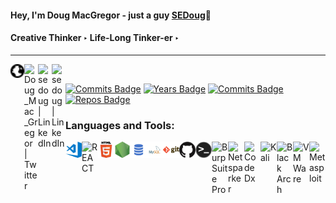 #### Hey, I'm Doug MacGregor - just a guy [SEDoug][website]👋

#### Creative Thinker ‣ Life-Long Tinker-er ‣

---

[<img align="left" alt="doug-macgregor.webflow.io" width="22px" src="https://raw.githubusercontent.com/iconic/open-iconic/master/svg/globe.svg" />][website]
[<img align="left" alt="Doug_Mac_Gregor | Twitter" width="22px" src="https://cdn.jsdelivr.net/npm/simple-icons@v3/icons/twitter.svg" />][twitter]
[<img align="left" alt="sedoug | LinkedIn" width="22px" src="https://cdn.jsdelivr.net/npm/simple-icons@v3/icons/linkedin.svg" />][linkedin]
[<img align="left" alt="sedoug | LinkedIn" width="22px" src="https://cdn.jsdelivr.net/npm/simple-icons@v3/icons/docker.svg" />][docker]

<br />

[![Commits Badge](https://badges.pufler.dev/commits/all/sedoug)](https://badges.pufler.dev)
[![Years Badge](https://badges.pufler.dev/years/sedoug)](https://badges.pufler.dev)
[![Commits Badge](https://badges.pufler.dev/commits/monthly/sedoug)](https://badges.pufler.dev)
[![Repos Badge](https://badges.pufler.dev/repos/sedoug)](https://badges.pufler.dev)

### Languages and Tools:
<img align="left" alt="Visual Studio Code" width="26px" src="https://raw.githubusercontent.com/github/explore/80688e429a7d4ef2fca1e82350fe8e3517d3494d/topics/visual-studio-code/visual-studio-code.png" />
<img align="left" alt="REACT" width="26px" src="https://cdn.jsdelivr.net/npm/simple-icons@3.11.0/icons/react.svg" />
<img align="left" alt="HTML5" width="26px" src="https://raw.githubusercontent.com/github/explore/80688e429a7d4ef2fca1e82350fe8e3517d3494d/topics/html/html.png" />
<img align="left" alt="Node.js" width="26px" src="https://raw.githubusercontent.com/github/explore/80688e429a7d4ef2fca1e82350fe8e3517d3494d/topics/nodejs/nodejs.png" />
<img align="left" alt="SQL" width="26px" src="https://raw.githubusercontent.com/github/explore/80688e429a7d4ef2fca1e82350fe8e3517d3494d/topics/sql/sql.png" />
<img align="left" alt="MySQL" width="26px" src="https://raw.githubusercontent.com/github/explore/80688e429a7d4ef2fca1e82350fe8e3517d3494d/topics/mysql/mysql.png" />
<img align="left" alt="Git" width="26px" src="https://raw.githubusercontent.com/github/explore/80688e429a7d4ef2fca1e82350fe8e3517d3494d/topics/git/git.png" />
<img align="left" alt="GitHub" width="26px" src="https://raw.githubusercontent.com/github/explore/78df643247d429f6cc873026c0622819ad797942/topics/github/github.png" />
<img align="left" alt="Terminal" width="26px" src="https://raw.githubusercontent.com/github/explore/80688e429a7d4ef2fca1e82350fe8e3517d3494d/topics/terminal/terminal.png" />
<img align="left" alt="Burp Suite Pro" width="26px" src="https://user-images.githubusercontent.com/3903554/95039252-da761e80-0695-11eb-99c9-35003ff6dce9.png" />
<img align="left" alt="Netsparker" width="26px" src="https://user-images.githubusercontent.com/3903554/95039376-2c1ea900-0696-11eb-8d1d-272fe90aa125.jpg" />
<img align="left" alt="CodeDx" width="26px" src="https://user-images.githubusercontent.com/3903554/95040171-83257d80-0698-11eb-8fcc-663c63e012c3.png" />
<img align="left" alt="Kali" width="26px" src="https://user-images.githubusercontent.com/3903554/95039377-2cb73f80-0696-11eb-811e-f0553c99f77f.png" />
<img align="left" alt="Black Arch" width="26px" src="https://user-images.githubusercontent.com/3903554/95039384-2d4fd600-0696-11eb-8b36-083617bb7651.png" />
<img align="left" alt="VMWare" width="26px" src="https://user-images.githubusercontent.com/3903554/95039381-2d4fd600-0696-11eb-9d6e-7c239c257d58.png" />
<img align="left" alt="Metasploit" width="26px" src="https://user-images.githubusercontent.com/3903554/95039379-2d4fd600-0696-11eb-84f4-b707f7b35cf3.jpg" />

[website]: https://dougmacgregor.io
[twitter]: https://twitter.com/Doug_Mac_Gregor
[linkedin]: https://linkedin.com/in/sedoug
[docker]: https://hub.docker.com/u/sedoug
